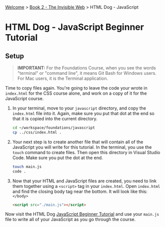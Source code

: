 [Welcome](../../) > [Book 2 - The Invisible Web](../README.md) > HTML Dog - JavaScript

# HTML Dog - JavaScript Beginner Tutorial

## Setup

> **IMPORTANT:** For the Foundations Course, when you see the words "terminal" or "command line", it means Git Bash for Windows users. For Mac users, it is the Terminal application.

Time to copy files again. You're going to leave the code your wrote in `index.html` for the CSS course alone, and work on a copy of it for the JavaScript course.

1. In your terminal, move to your `javascript` directory, and copy the `index.html` file into it. Again, make sure you put that dot at the end so that it is copied into the current directory.
    ```sh
    cd ~/workspace/foundations/javascript
    cp ../css/index.html .
    ```
1. Your next step is to create another file that will contain all of the JavaScript you will write for this tutorial. In the terminal, you use the `touch` command to create files. Then open this directory in Visual Studio Code. Make sure you put the dot at the end.
    ```sh
    touch main.js
    code .
    ```
1. Now that your HTML and JavaScript files are created, you need to link them together using a `<script>` tag in your `index.html`. Open `index.html` and find the closing body tag near the bottom. It will look like this: `</body>`
    ```html
    <script src="./main.js"></script>
    ```


Now visit the HTML Dog [JavaScript Beginner Tutorial](https://www.htmldog.com/guides/javascript/beginner/) and use your `main.js` file to write all of your JavaScript as you go through the course.
